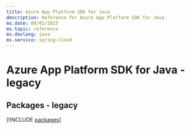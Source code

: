 ```yaml
---
title: Azure App Platform SDK for Java
description: Reference for Azure App Platform SDK for Java
ms.date: 09/02/2025
ms.topic: reference
ms.devlang: java
ms.service: spring-cloud
---
```

# Azure App Platform SDK for Java - legacy
## Packages - legacy
[!INCLUDE [packages](app-platform-index.md)]